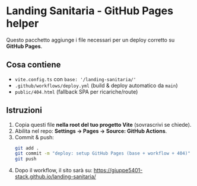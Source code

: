 # Landing Sanitaria - GitHub Pages helper

Questo pacchetto aggiunge i file necessari per un deploy corretto su **GitHub Pages**.

## Cosa contiene
- `vite.config.ts` con `base: '/landing-sanitaria/'`
- `.github/workflows/deploy.yml` (build & deploy automatico da `main`)
- `public/404.html` (fallback SPA per ricariche/route)

## Istruzioni
1. Copia questi file **nella root del tuo progetto Vite** (sovrascrivi se chiede).
2. Abilita nel repo: **Settings → Pages → Source: GitHub Actions**.
3. Commit & push:
   ```bash
   git add .
   git commit -m "deploy: setup GitHub Pages (base + workflow + 404)"
   git push
   ```
4. Dopo il workflow, il sito sarà su:
   https://giuppe5401-stack.github.io/landing-sanitaria/
